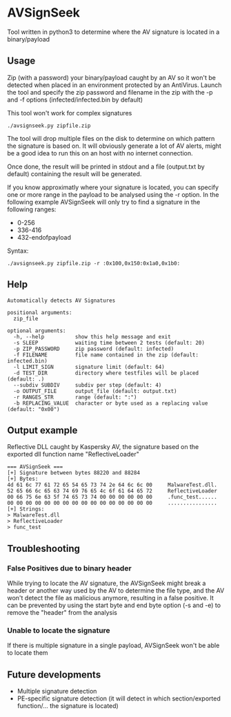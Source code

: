 # AVSignSeek
Tool written in python3 to determine where the AV signature is located in a binary/payload

## Usage 

Zip (with a password) your binary/payload caught by an AV so it won't be detected when placed in an environment protected by an AntiVirus.
Launch the tool and specify the zip password and filename in the zip with the -p and -f options (infected/infected.bin by default)

This tool won't work for complex signatures

```
./avsignseek.py zipfile.zip
```

The tool will drop multiple files on the disk to determine on which pattern the signature is based on. It will obviously generate a lot of AV alerts, might be a good idea to run this on an host with no internet connection.

Once done, the result will be printed in stdout and a file (output.txt by default) containing the result will be generated.

If you know approximatly where your signature is located, you can specify one or more range in the payload to be analysed using the -r option. In the following example AVSignSeek will only try to find a signature in the following ranges:
* 0-256
* 336-416
* 432-endofpayload

Syntax:
```
./avsignseek.py zipfile.zip -r :0x100,0x150:0x1a0,0x1b0:
```

## Help

```
Automatically detects AV Signatures

positional arguments:
  zip_file

optional arguments:
  -h, --help          show this help message and exit
  -s SLEEP            waiting time between 2 tests (default: 20)
  -p ZIP_PASSWORD     zip password (default: infected)
  -f FILENAME         file name contained in the zip (default: infected.bin)
  -l LIMIT_SIGN       signature limit (default: 64)
  -d TEST_DIR         directory where testfiles will be placed (default: .)
  --subdiv SUBDIV     subdiv per step (default: 4)
  -o OUTPUT_FILE      output_file (default: output.txt)
  -r RANGES_STR       range (default: ":")
  -b REPLACING_VALUE  character or byte used as a replacing value (default: "0x00")
```

## Output example
Reflective DLL caught by Kaspersky AV, the signature based on the exported dll function name "ReflectiveLoader"

```
=== AVSignSeek ===
[+] Signature between bytes 88220 and 88284
[+] Bytes:
4d 61 6c 77 61 72 65 54 65 73 74 2e 64 6c 6c 00 	MalwareTest.dll.
52 65 66 6c 65 63 74 69 76 65 4c 6f 61 64 65 72 	ReflectiveLoader
00 66 75 6e 63 5f 74 65 73 74 00 00 00 00 00 00 	.func_test......
00 00 00 00 00 00 00 00 00 00 00 00 00 00 00 00 	................
[+] Strings:
> MalwareTest.dll
> ReflectiveLoader
> func_test
```

## Troubleshooting

### False Positives due to binary header

While trying to locate the AV signature, the AVSignSeek might break a header or another way used by the AV to determine the file type, and the AV won't detect the file as malicious anymore, resulting in a false positive.
It can be prevented by using the start byte and end byte option (-s and -e) to remove the "header" from the analysis

### Unable to locate the signature

If there is multiple signature in a single payload, AVSignSeek won't be able to locate them

## Future developments

* Multiple signature detection
* PE-specific signature detection (it will detect in which section/exported function/... the signature is located)
